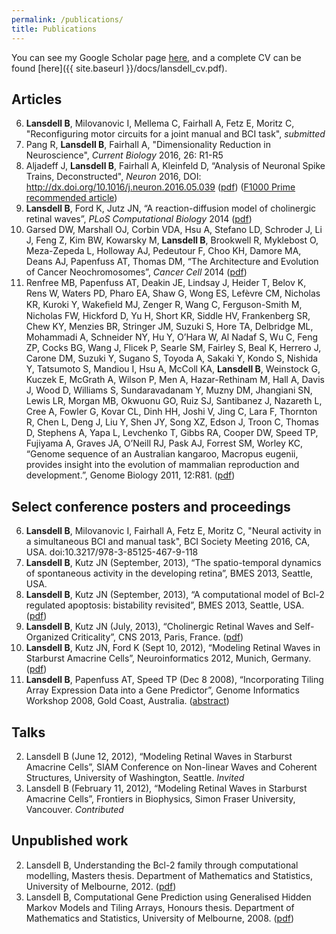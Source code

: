 ```yaml
---
permalink: /publications/
title: Publications
---
```


You can see my Google Scholar page [here](https://scholar.google.com/citations?user=vM_KsrQAAAAJ&hl=en), and a complete CV can be found [here]({{ site.baseurl }}/docs/lansdell_cv.pdf).

## Articles

6. **Lansdell B**, Milovanovic I, Mellema C, Fairhall A, Fetz E, Moritz C, "Reconfiguring motor circuits for a joint manual and BCI task", *submitted*
5. Pang R, **Lansdell B**, Fairhall A, "Dimensionality Reduction in Neuroscience", *Current Biology* 2016, 26: R1-R5
4. Aljadeff J, **Lansdell B**, Fairhall A, Kleinfeld D, “Analysis of Neuronal Spike Trains, Deconstructed", *Neuron* 2016, DOI: http://dx.doi.org/10.1016/j.neuron.2016.05.039 ([pdf]({{site.baseurl}}/docs/neuron_primer.pdf)) ([F1000 Prime recommended article](https://f1000.com/prime/726562212))
3. **Lansdell B**, Ford K, Jutz JN, “A reaction-diffusion model of cholinergic retinal waves”, *PLoS Computational Biology* 2014 ([pdf]({{site.baseurl}}/docs/retinalwaves.pdf))
2. Garsed DW, Marshall OJ, Corbin VDA, Hsu A, Stefano LD, Schroder J, Li J, Feng Z, Kim BW, Kowarsky M, **Lansdell B**, Brookwell R, Myklebost O, Meza-Zepeda L, Holloway AJ, Pedeutour F, Choo KH, Damore MA, Deans AJ, Papenfuss AT, Thomas DM, “The Architecture and Evolution of Cancer Neochromosomes”, *Cancer Cell* 2014 ([pdf]({{site.baseurl}}/docs/neochromosomes.pdf))
1. Renfree MB, Papenfuss AT, Deakin JE, Lindsay J, Heider T, Belov K, Rens W, Waters PD, Pharo EA, Shaw G, Wong ES, Lefèvre CM, Nicholas KR, Kuroki Y, Wakeﬁeld MJ, Zenger  R, Wang C, Ferguson-Smith M, Nicholas FW, Hickford D, Yu H, Short KR, Siddle HV, Frankenberg SR, Chew KY, Menzies BR, Stringer JM, Suzuki S, Hore TA, Delbridge ML, Mohammadi A, Schneider NY, Hu Y, O’Hara W, Al Nadaf S, Wu C, Feng ZP, Cocks BG, Wang J, Flicek P, Searle SM, Fairley S, Beal K, Herrero J, Carone DM, Suzuki Y, Sugano S, Toyoda A, Sakaki Y, Kondo S, Nishida Y, Tatsumoto S, Mandiou I, Hsu A, McColl KA, **Lansdell B**, Weinstock G, Kuczek E, McGrath A, Wilson P, Men A, Hazar-Rethinam M, Hall A, Davis J, Wood D, Williams S, Sundaravadanam Y, Muzny DM, Jhangiani SN, Lewis LR, Morgan MB, Okwuonu GO, Ruiz SJ, Santibanez J, Nazareth L, Cree A, Fowler G, Kovar CL, Dinh HH, Joshi V, Jing C, Lara F, Thornton R, Chen L, Deng J, Liu Y, Shen JY, Song XZ, Edson J, Troon C, Thomas D, Stephens A, Yapa L, Levchenko T, Gibbs RA, Cooper DW, Speed TP, Fujiyama A, Graves JA, O’Neill RJ, Pask AJ, Forrest SM, Worley KC, “Genome sequence of an Australian kangaroo, Macropus eugenii, provides insight into the evolution of mammalian reproduction and development.”, Genome Biology 2011, 12:R81. ([pdf]({{site.baseurl}}/docs/tammar.pdf))

## Select conference posters and proceedings

6. **Lansdell B**, Milovanovic I, Fairhall A, Fetz E, Moritz C, "Neural activity in a simultaneous BCI and manual task", BCI Society Meeting 2016, CA, USA. doi:10.3217/978-3-85125-467-9-118
5. **Lansdell B**, Kutz JN (September, 2013), “The spatio-temporal dynamics of spontaneous activity in the developing retina”, BMES 2013, Seattle, USA.
4. **Lansdell B**, Kutz JN (September, 2013), “A computational model of Bcl-2 regulated apoptosis: bistability revisited”, BMES 2013, Seattle, USA. ([pdf]({{site.baseurl}}/docs/lansdell_BMES.pdf))
3. **Lansdell B**, Kutz JN (July, 2013), “Cholinergic Retinal Waves and Self-Organized Criticality”, CNS 2013, Paris, France. ([pdf]({{site.baseurl}}/docs/LansdellCNS2013.pdf))
2. **Lansdell B**, Kutz JN, Ford K (Sept 10, 2012), “Modeling Retinal Waves in Starburst Amacrine Cells”, Neuroinformatics 2012, Munich, Germany. ([pdf]({{site.baseurl}}/docs/ICNF2012poster.pdf))
1. **Lansdell B**, Papenfuss AT, Speed TP (Dec 8 2008), “Incorporating Tiling Array Expression Data into a Gene Predictor”, Genome Informatics Workshop 2008, Gold Coast, Australia. ([abstract]({{site.baseurl}}/docs/giw2008poster_submission_103.pdf))

## Talks

2. Lansdell B (June 12, 2012), “Modeling Retinal Waves in Starburst Amacrine Cells”, SIAM Conference on Non-linear Waves and Coherent Structures, University of Washington, Seattle. *Invited*
1. Lansdell B (February 11, 2012), “Modeling Retinal Waves in Starburst Amacrine Cells”, Frontiers in Biophysics, Simon Fraser University, Vancouver. *Contributed*

## Unpublished work

2. Lansdell B, Understanding the Bcl-2 family through computational modelling, Masters thesis. Department of Mathematics and Statistics, University of Melbourne, 2012. ([pdf]({{site.baseurl}}/docs/mphil.pdf))
1. Lansdell B, Computational Gene Prediction using Generalised Hidden Markov Models and Tiling Arrays, Honours thesis. Department of Mathematics and Statistics, University of Melbourne, 2008. ([pdf]({{site.baseurl}}/docs/honours_thesis.pdf))
